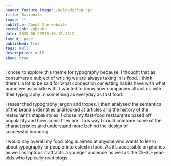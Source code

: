 ```yaml
---
header_feature_image: /uploads/log.jpg
title: Rationale
image: ""
subtitle: About the website
permalink: /about/
date: 2020-06-29T15:36:12.231Z
layout: page
published: true
tags: null
description: null
show: true
---
```

I chose to explore this theme for typography because, I thought that as consumers a subject of writing we are always taking in is food. I think there's a lot to be said for what connection our eating habits have with what brand we associate with. I wanted to know how companies attract us with their typography in something as everyday as fast food.  

I researched typography jargon and tropes. I then analysed the semantics of the brand's identities and looked at articles and the history of the restaurant's staple styles. I chose my fast-food restaurants based off popularity and how iconic they are. This way I could compare some of the characteristics and understand more behind the design of successful branding.  

I would say overall my food blog is aimed at anyone who wants to learn about typography or people interested in food. As it’s accessible on phones as well as laptops it attracts a younger audience as well as the 25–30-year-olds who typically read blogs. 

![]()